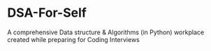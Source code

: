 # DSA-For-Self
A comprehensive Data structure &amp; Algorithms (in Python) workplace created while preparing for Coding Interviews
